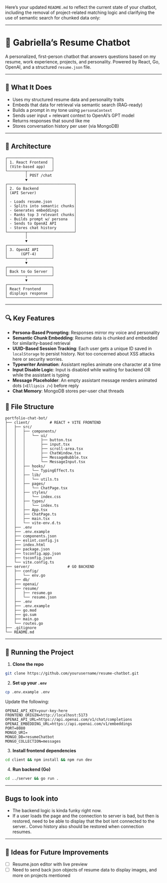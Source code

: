 Here’s your updated `README.md` to reflect the current state of your chatbot, including the removal of project-related matching logic and clarifying the use of semantic search for chunked data only:

---

# 🤖 Gabriella’s Resume Chatbot

A personalized, first-person chatbot that answers questions based on my resume, work experience, projects, and personality. Powered by React, Go, OpenAI, and a structured `resume.json` file.

---

## 🧠 What It Does

- Uses my structured resume data and personality traits
- Embeds that data for retrieval via semantic search (RAG-ready)
- Builds a prompt in my tone using `personaContext`
- Sends user input + relevant context to OpenAI’s GPT model
- Returns responses that sound like me
- Stores conversation history per user (via MongoDB)

---

## 🧱 Architecture

```
┌────────────────────┐
│ 1. React Frontend  │
│ (Vite-based app)   │
└────────┬───────────┘
         │ POST /chat
         ▼
┌──────────────────────────────┐
│ 2. Go Backend                │
│ (API Server)                 │
│                              │
│ - Loads resume.json          │
│ - Splits into semantic chunks│
│ - Generates embeddings       │
│ - Ranks top 3 relevant chunks│
│ - Builds prompt w/ persona   │
│ - Sends to OpenAI API        │
│ - Stores chat history        │
└────────┬─────────────────────┘
         │
         ▼
┌────────────────────┐
│ 3. OpenAI API      │
│      (GPT-4)       │
└────────┬───────────┘
         ▼
┌────────────────────┐
│ Back to Go Server  │
└────────┬───────────┘
         ▼
┌────────────────────┐
│ React Frontend     │
│ displays response  │
└────────────────────┘
```

---

## 🔍 Key Features

- **Persona-Based Prompting**: Responses mirror my voice and personality
- **Semantic Chunk Embedding**: Resume data is chunked and embedded for similarity-based retrieval
- **UUID-Based Session Tracking**: Each user gets a unique ID saved in `localStorage` to persist history. Not too concerned about XSS attacks here or security worries.
- **Typewriter Animation**: Assistant replies animate one character at a time
- **Input Disable Logic**: Input is disabled while waiting for backend OR while the assistant is typing
- **Message Placeholder**: An empty assistant message renders animated dots (`<Ellipsis />`) before reply
- **Chat Memory**: MongoDB stores per-user chat threads

## 📁 File Structure

```
portfolio-chat-bot/
├── client/         # REACT + VITE FRONTEND
│   ├── src/
│   │   ├── components/
│   │   │   └── ui/
│   │   │       ├── button.tsx
│   │   │       ├── input.tsx
│   │   │       ├── scroll-area.tsx
│   │   │       ├── ChatWindow.tsx
│   │   │       ├── MessageBubble.tsx
│   │   │       └── MessageInput.tsx
│   │   ├── hooks/
│   │   │   └── TypingEffect.ts
│   │   ├── lib/
│   │   │   └── utils.ts
│   │   ├── pages/
│   │   │   └── ChatPage.tsx
│   │   ├── styles/
│   │   │   └── index.css
│   │   ├── types/
│   │   │   └── index.ts
│   │   ├── App.tsx
│   │   ├── ChatPage.ts
│   │   ├── main.tsx
│   │   └── vite-env.d.ts
│   ├── .env
│   ├── .env.example
│   ├── components.json
│   ├── eslint.config.js
│   ├── index.html
│   ├── package.json
│   ├── tsconfig.app.json
│   ├── tsconfig.json
│   └── vite.config.ts
├── server/                 # GO BACKEND
│   ├── config/
│   │   └── env.go
│   ├── db/
│   ├── openai/
│   ├── resume/
│   │   ├── resume.go
│   │   └── resume.json
│   ├── .env
│   ├── .env.example
│   ├── go.mod
│   ├── go.sum
│   ├── main.go
│   └── routes.go
├── .gitignore
└── README.md

```

---

## 🚀 Running the Project

1. **Clone the repo**

```bash
git clone https://github.com/yourusername/resume-chatbot.git
```

2. **Set up your `.env`**

```bash
cp .env.example .env
```

Update the following:

```env
OPENAI_API_KEY=your-key-here
FRONTEND_ORIGIN=http://localhost:5173
OPENAI_API_URL=https://api.openai.com/v1/chat/completions
OPENAI_EMBEDDING_URL=https://api.openai.com/v1/embeddings
PORT=8080
MONGO_URI=
MONGO_DB=resumeChatbot
MONGO_COLLECTION=messages
```

3. **Install frontend dependencies**

```bash
cd client && npm install && npm run dev
```

4. **Run backend (Go)**

```bash
cd ../server && go run .
```

---

## Bugs to look into

- The backend logic is kinda funky right now.
- If a user loads the page and the connection to server is bad, but then is restored, need to be able to display that the bot isnt connected to the server.. Convo history also should be restored when connection resumes.

---

## 🧪 Ideas for Future Improvements

- [ ] Resume.json editor with live preview
- [ ] Need to send back json objects of resume data to display images, and more on projects mentioned
